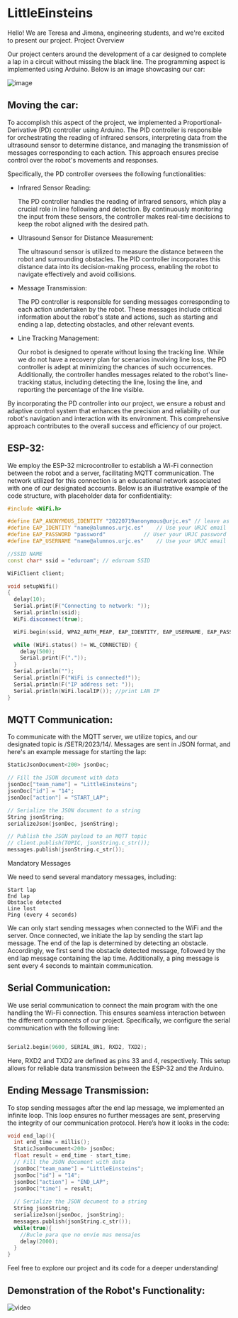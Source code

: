 # LittleEinsteins

Hello! We are Teresa and Jimena, engineering students, and we're excited to present our project.
Project Overview

Our project centers around the development of a car designed to complete a lap in a circuit without missing the black line. The programming aspect is implemented using Arduino. Below is an image showcasing our car:

![image](https://github.com/jimenade/LittleEinsteins/assets/102520569/9c37c49c-debd-4c01-af90-a26d0875e3e9)
## Moving the car:

To accomplish this aspect of the project, we implemented a Proportional-Derivative (PD) controller using Arduino. The PID controller is responsible for orchestrating the reading of infrared sensors, interpreting data from the ultrasound sensor to determine distance, and managing the transmission of messages corresponding to each action. This approach ensures precise control over the robot's movements and responses.

Specifically, the PD controller oversees the following functionalities:

  - Infrared Sensor Reading:

    The PD controller handles the reading of infrared sensors, which play a crucial role in line following and detection. By continuously monitoring the input from these sensors, the controller makes real-time decisions to keep the robot aligned with the desired path.

  - Ultrasound Sensor for Distance Measurement:

    The ultrasound sensor is utilized to measure the distance between the robot and surrounding obstacles. The PID controller incorporates this distance data into its decision-making process, enabling the robot to navigate effectively and avoid collisions.

  - Message Transmission:

    The PD controller is responsible for sending messages corresponding to each action undertaken by the robot. These messages include critical information about the robot's state and actions, such as starting and ending a lap, detecting obstacles, and other relevant events.

  - Line Tracking Management:

    Our robot is designed to operate without losing the tracking line. While we do not have a recovery plan for scenarios involving line loss, the PD controller is adept at minimizing the chances of such occurrences. Additionally, the controller handles messages related to the robot's line-tracking status, including detecting the line, losing the line, and reporting the percentage of the line visible.

By incorporating the PD controller into our project, we ensure a robust and adaptive control system that enhances the precision and reliability of our robot's navigation and interaction with its environment. This comprehensive approach contributes to the overall success and efficiency of our project.
## ESP-32:

We employ the ESP-32 microcontroller to establish a Wi-Fi connection between the robot and a server, facilitating MQTT communication. The network utilized for this connection is an educational network associated with one of our designated accounts. Below is an illustrative example of the code structure, with placeholder data for confidentiality:
```cpp
#include <WiFi.h>

#define EAP_ANONYMOUS_IDENTITY "20220719anonymous@urjc.es" // leave as it is
#define EAP_IDENTITY "name@alumnos.urjc.es"    // Use your URJC email
#define EAP_PASSWORD "password"            // User your URJC password
#define EAP_USERNAME "name@alumnos.urjc.es"    // Use your URJC email

//SSID NAME
const char* ssid = "eduroam"; // eduroam SSID

WiFiClient client;

void setupWifi()
{
  delay(10);
  Serial.print(F("Connecting to network: "));
  Serial.println(ssid);
  WiFi.disconnect(true); 

  WiFi.begin(ssid, WPA2_AUTH_PEAP, EAP_IDENTITY, EAP_USERNAME, EAP_PASSWORD); 

  while (WiFi.status() != WL_CONNECTED) {
    delay(500);
    Serial.print(F("."));
  }
  Serial.println("");
  Serial.println(F("WiFi is connected!"));
  Serial.println(F("IP address set: "));
  Serial.println(WiFi.localIP()); //print LAN IP
}

```

## MQTT Communication:

To communicate with the MQTT server, we utilize topics, and our designated topic is /SETR/2023/14/. Messages are sent in JSON format, and here's an example message for starting the lap:

```cpp
StaticJsonDocument<200> jsonDoc;

// Fill the JSON document with data
jsonDoc["team_name"] = "LittleEinsteins";
jsonDoc["id"] = "14";
jsonDoc["action"] = "START_LAP";

// Serialize the JSON document to a string
String jsonString;
serializeJson(jsonDoc, jsonString);

// Publish the JSON payload to an MQTT topic
// client.publish(TOPIC, jsonString.c_str());
messages.publish(jsonString.c_str());
```
Mandatory Messages

We need to send several mandatory messages, including:

    Start lap
    End lap
    Obstacle detected
    Line lost
    Ping (every 4 seconds)

We can only start sending messages when connected to the WiFi and the server. Once connected, we initiate the lap by sending the start lap message. The end of the lap is determined by detecting an obstacle. Accordingly, we first send the obstacle detected message, followed by the end lap message containing the lap time. Additionally, a ping message is sent every 4 seconds to maintain communication.
## Serial Communication:

We use serial communication to connect the main program with the one handling the Wi-Fi connection. This ensures seamless interaction between the different components of our project. Specifically, we configure the serial communication with the following line:

```cpp

Serial2.begin(9600, SERIAL_8N1, RXD2, TXD2);
```
Here, RXD2 and TXD2 are defined as pins 33 and 4, respectively. This setup allows for reliable data transmission between the ESP-32 and the Arduino.
## Ending Message Transmission:

To stop sending messages after the end lap message, we implemented an infinite loop. This loop ensures no further messages are sent, preserving the integrity of our communication protocol. Here’s how it looks in the code:
```cpp
void end_lap(){
  int end_time = millis();
  StaticJsonDocument<200> jsonDoc;
  float result = end_time - start_time;
  // Fill the JSON document with data
  jsonDoc["team_name"] = "LittleEinsteins";
  jsonDoc["id"] = "14";
  jsonDoc["action"] = "END_LAP";
  jsonDoc["time"] = result;
  
  // Serialize the JSON document to a string
  String jsonString;
  serializeJson(jsonDoc, jsonString);
  messages.publish(jsonString.c_str());
  while(true){
    //Bucle para que no envie mas mensajes
    delay(2000); 
  }
}
```

Feel free to explore our project and its code for a deeper understanding!
## Demonstration of the Robot's Functionality:

![video](https://github.com/jimenade/LittleEinsteins/assets/102520569/38c4e5ad-98d5-47be-ad5e-25797217fb91)

